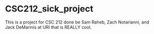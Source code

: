 # CSC212_sick_project
This is a project for CSC 212 done be Sam Raheb, Zach Notarianni, and Jack DeMarinis at URI that is REALLY cool.
